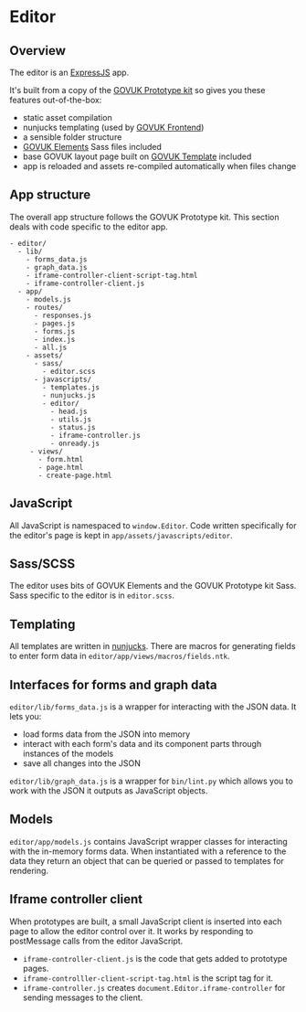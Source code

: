 # Editor

## Overview

The editor is an [ExpressJS](https://expressjs.com/) app.

It's built from a copy of the [GOVUK Prototype kit](https://github.com/alphagov/govuk_prototype_kit)
so gives you these features out-of-the-box:
- static asset compilation
- nunjucks templating (used by [GOVUK Frontend](https://github.com/alphagov/govuk-frontend))
- a sensible folder structure
- [GOVUK Elements](https://govuk-elements.herokuapp.com/) Sass files included
- base GOVUK layout page built on [GOVUK Template](https://github.com/alphagov/govuk_template)
  included
- app is reloaded and assets re-compiled automatically when files change

## App structure

The overall app structure follows the GOVUK Prototype kit. This section deals with code specific to
the editor app.

```
- editor/
  - lib/
    - forms_data.js
    - graph_data.js
    - iframe-controller-client-script-tag.html
    - iframe-controller-client.js
  - app/
    - models.js
    - routes/
      - responses.js
      - pages.js
      - forms.js
      - index.js
      - all.js
    - assets/
      - sass/
        - editor.scss
      - javascripts/
        - templates.js
        - nunjucks.js
        - editor/
          - head.js
          - utils.js
          - status.js
          - iframe-controller.js
          - onready.js
     - views/
       - form.html
       - page.html
       - create-page.html
```

## JavaScript

All JavaScript is namespaced to `window.Editor`. Code written specifically for the editor's page is
kept in `app/assets/javascripts/editor`.

## Sass/SCSS

The editor uses bits of GOVUK Elements and the GOVUK Prototype kit Sass. Sass specific to the editor
is in `editor.scss`.

## Templating 

All templates are written in [nunjucks](https://mozilla.github.io/nunjucks/). There are macros for
generating fields to enter form data in `editor/app/views/macros/fields.ntk`.

## Interfaces for forms and graph data

`editor/lib/forms_data.js` is a wrapper for interacting with the JSON data. It lets you:
- load forms data from the JSON into memory
- interact with each form's data and its component parts through instances of the models
- save all changes into the JSON

`editor/lib/graph_data.js` is a wrapper for `bin/lint.py` which allows you to work with the JSON it
outputs as JavaScript objects.

## Models

`editor/app/models.js` contains JavaScript wrapper classes for interacting with the in-memory forms
data. When instantiated with a reference to the data they return an object that can be queried or
passed to templates for rendering.

## Iframe controller client

When prototypes are built, a small JavaScript client is inserted into each page to allow the editor
control over it. It works by responding to postMessage calls from the editor JavaScript.

- `iframe-controller-client.js` is the code that gets added to prototype pages.
- `iframe-controlller-client-script-tag.html` is the script tag for it.
- `iframe-controller.js` creates `document.Editor.iframe-controller` for sending messages to the
client.

